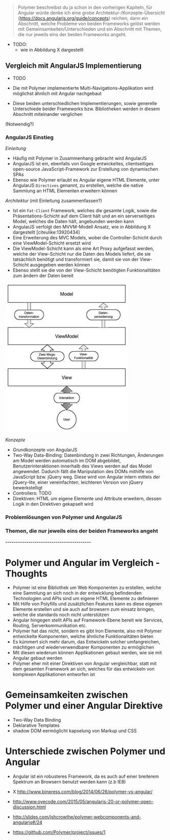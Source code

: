 >Polymer beschreibst du ja schon in den vorherigen Kapiteln, für Angular würde denke ich eine grobe Architektur-/Konzepte-Übersicht (https://docs.angularjs.org/guide/concepts) reichen, dann ein Abschnitt, welche Probleme von beiden Frameworks gelöst werden mit Gemeinsamkeiten/Unterschieden und ein Abschnitt mit Themen, die nur jeweils eins der beiden Frameworks angeht.


- TODO: 
  + wie in Abbildung X dargestellt

## Vergleich mit AngularJS Implementierung

- TODO

- Die mit Polymer implementierte Multi-Navigations-Applikation wird möglichst ähnlich mit Angular nachgebaut
- Diese beiden unterschiedlichen Implementierungen, sowie generelle Unterschiede beider Frameworks bzw. Bibliotheken werden in diesem Abschnitt miteinander verglichen

(Notwendig?)


### AngularJS Einstieg

*Einleitung*

- Häufig mit Polymer in Zusammenhang gebracht wird AngularJS
- AngularJS ist ein, ebenfalls von Google entwickeltes, clientseitiges open-source JavaScript-Framework zur Erstellung von dynamischen SPAs
- Ebenso wie Polymer erlaubt es Angular eigene HTML Elemente, unter AngularJS `Directives` genannt, zu erstellen, welche die native Sammlung an HTML Elementen erweitern können


*Architektur* (mit Einleitung zusammenfassen?)

- Ist ein `Fat-Client` Framework, welches die gesamte Logik, sowie die Präsentations-Schicht auf dem Client hält und an ein serverseitiges Model, welches die Daten hält, angebunden werden kann
- AngularJS verfolgt den MVVM-Modell Ansatz, wie in Abbildung X dargestellt [citeulike:13920434]
- Eine Erweiterung des MVC Models, wobei die Controller-Schicht durch eine ViewModel-Schicht ersetzt wird
- Die ViewModel-Schicht kann als eine Art Proxy aufgefasst werden, welche der View-Schicht nur die Daten des Models liefert, die sie tatsächlich benötigt und transformiert sie, damit sie von der View-Schicht ausgegeben werden können
- Ebenso stellt sie die von der View-Schicht benötigten Funktionalitäten zum ändern der Daten bereit


![Bild: Model-View-ViewModel Darstellung](images/1-model-view-viewmodel.png "Model-View-ViewModel Darstellung")


*Konzepte*

- Grundkonzepte von AngularJS
- Two-Way Data-Binding: Datenbindung in zwei Richtungen, Änderungen am Model werden automatisch im DOM abgebildet, Benutzerinteraktionen innerhalb des Views werden auf das Model angewendet. Dadurch fällt die Manipulation des DOMs mithilfe von JavaScript bzw. jQuery weg. Diese wird von Angular intern mittels der jQuery-lite, einer vereinfachten, leichteren Version von jQuery bewerkstelligt
- Controllers: TODO
- Direktiven: HTML um eigene Elemente und Attribute erweitern, dessen Logik in den Direktiven gekapselt wird


### Problemlösungen von Polymer und AngularJS

### Themen, die nur jeweils eins der beiden Frameworks angeht



**-----------------------------------------**

# Polymer und Angular im Vergleich - Thoughts

- Polymer ist eine Bibliothek um Web Komponenten zu erstellen, welche eine Sammlung an sich noch in der entwicklung befindenden Technologien und APIs sind um eigene HTML Elemente zu definieren
- Mit Hilfe von Polyfills und zusätzlichen Features kann es diese eigenen Elemente erstellen und sie auch auf browsern zum einsatz bringen, welche die standards noch nicht unterstützen
- Angular hingegen stellt APIs auf Framework-Ebene bereit wie Services, Routing, Serverkommunikation etc.
- Polymer hat das nicht, sondern es gibt Iron Elemente, also mit Polymer entwickelte Komponenten, welche ähnliche Funktionalitäten bieten
- Es kümmert sich mehr darum, das Entwickeln solcher umfangreichen, mächtigen und wiederverwendbarer Komponenten zu ermöglichen
- Mit diesen wiederum können Applikationen gebaut werden, wie sie mit Angular gebaut werden
- Polymer eher mit einer Direktiven von Angular vergleichbar, statt mit dem gesamten Framework an sich, welches für das entwickeln von komplexen Applikationen entworfen ist


# Gemeinsamkeiten zwischen Polymer und einer Angular Direktive

- Two-Way Data Binding
- Deklarative Templates
- shadow DOM eermöglicht kapselung von Markup und CSS


# Unterschiede zwischen Polymer und Angular

- Angular ist ein robusteres Framework, da es auch auf einer breiterem Spektrum an Browsern benutzt werden kann (z.b IE8)




- X http://www.binpress.com/blog/2014/06/26/polymer-vs-angular/ 

- http://www.oyecode.com/2015/05/angularjs-20-or-polymer-open-discussion.html
- http://slides.com/jshcrowthe/polymer-webcomponents-and-angularjs#/24
- https://github.com/Polymer/project/issues/1
